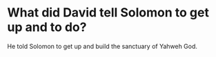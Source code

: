 # What did David tell Solomon to get up and to do?

He told Solomon to get up and build the sanctuary of Yahweh God.
